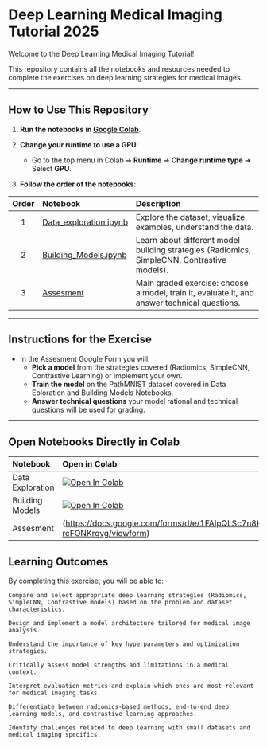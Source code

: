 # Deep Learning Medical Imaging Tutorial 2025

Welcome to the Deep Learning Medical Imaging Tutorial!

This repository contains all the notebooks and resources needed to complete the exercises on deep learning strategies for medical images.

---

## How to Use This Repository

1. **Run the notebooks in [Google Colab](https://colab.research.google.com/)**.
2. **Change your runtime to use a GPU**:
   - Go to the top menu in Colab ➔ **Runtime** ➔ **Change runtime type** ➔ Select **GPU**.

3. **Follow the order of the notebooks**:

| Order | Notebook | Description |
|:-----:|:---------|:------------|
| 1 | [Data_exploration.ipynb](https://colab.research.google.com/github/KristoferLintonReid/DeepLearningMedicalImageTutorial2025/blob/main/Data_exploration.ipynb) | Explore the dataset, visualize examples, understand the data. |
| 2 | [Building_Models.ipynb](https://colab.research.google.com/github/KristoferLintonReid/DeepLearningMedicalImageTutorial2025/blob/main/Building_Models.ipynb) | Learn about different model building strategies (Radiomics, SimpleCNN, Contrastive models). |
| 3 | [Assesment](https://forms.gle/GCg7dHvZZAe8nrMW8) | Main graded exercise: choose a model, train it, evaluate it, and answer technical questions. |

---

## Instructions for the Exercise

- In the Assesment Google Form you will:
  - **Pick a model** from the strategies covered (Radiomics, SimpleCNN, Contrastive Learning) or implement your own.
  - **Train the model** on the PathMNIST dataset covered in Data Eploration and Building Models Notebooks.
  - **Answer technical questions** your model rational and technical questions will be used for grading.
---

## Open Notebooks Directly in Colab

| Notebook | Open in Colab |
|:---------|:--------------|
| Data Exploration | [![Open In Colab](https://colab.research.google.com/assets/colab-badge.svg)](https://colab.research.google.com/github/KristoferLintonReid/DeepLearningMedicalImageTutorial2025/blob/main/Data_exploration.ipynb) |
| Building Models | [![Open In Colab](https://colab.research.google.com/assets/colab-badge.svg)](https://colab.research.google.com/github/KristoferLintonReid/DeepLearningMedicalImageTutorial2025/blob/main/Building_Models.ipynb) |
| Assesment | (https://docs.google.com/forms/d/e/1FAIpQLSc7n8KDsnOYOsfNowyJ2pSs2lr1uT4Mn9P84zK-rcFONKrgvg/viewform) |


## Learning Outcomes

By completing this exercise, you will be able to:

    Compare and select appropriate deep learning strategies (Radiomics, SimpleCNN, Contrastive models) based on the problem and dataset characteristics.

    Design and implement a model architecture tailored for medical image analysis.

    Understand the importance of key hyperparameters and optimization strategies.

    Critically assess model strengths and limitations in a medical context.

    Interpret evaluation metrics and explain which ones are most relevant for medical imaging tasks.

    Differentiate between radiomics-based methods, end-to-end deep learning models, and contrastive learning approaches.

    Identify challenges related to deep learning with small datasets and medical imaging specifics.
